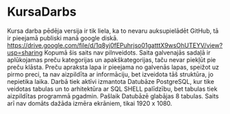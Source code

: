 # KursaDarbs
Kursa darba pēdēja versija ir tik liela, ka to nevaru auksupielādēt GitHub, tā ir pieejamā publiski manā google diskā.
https://drive.google.com/file/d/1q8yj0fEPuhrjso01gatttX9wsOhUTEYV/view?usp=sharing
Kopumā šis saits nav pilnveidots. Saita galvenajās sadaļā ir aplūkojamas preču kategorijas un apakškategorijas, taču nevar piekļūt pie preču klāsta.
Preču apraksta lapa ir pieejama no galvenās lapas, speižot uz pirmo preci, ta nav aizpildīta ar informāciju, bet izveidota tāš struktūra, jo nepietika laika.
Darbā tiek aktīvi izmantota Datubāze PostgreSQL, kur tike veidotas tabulas un to arhitektūra ar SQL SHELL palīdzību, bet tabulas tiek aizpildītas programmā pgadmin.
Pašlaik Datubāzē glabājas 8 tabulas.
Saits arī nav domāts dažāda izmēra ekrāniem, tikai 1920 x 1080.
